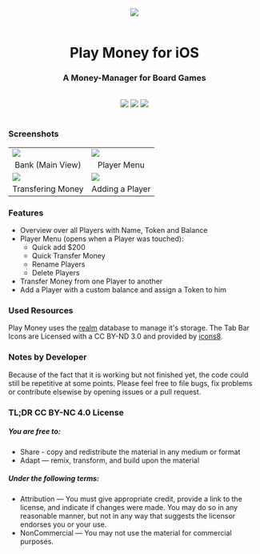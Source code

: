 <div align="center"><img src ="http://i.imgur.com/4PYP96i.png" /> <br> <br> <h1>Play Money for iOS </h1> <h3> A Money-Manager for Board Games </h3></div>
<br> 

<div align="center">

<img src="https://img.shields.io/badge/platform-iOS-brightgreen.svg">
<img src="https://img.shields.io/badge/deployment%20target-iOS%209-brightgreen.svg">
<img src="https://img.shields.io/badge/language-Swift%202-brightgreen.svg">

</div>

<br>


### Screenshots

<table align="center" border="0">

<tr>
<td> <img src="http://i.imgur.com/dQqZZRE.jpg"> </td>
<td> <img src="http://i.imgur.com/Gwm985R.jpg"> </td>
</tr>

<tr> <td align="center">Bank (Main View)</td> <td align="center">Player Menu</td> </tr>

<tr>
<td> <img src="http://i.imgur.com/nHkM7aL.jpg"> </td>
<td> <img src="http://i.imgur.com/wsN2SWF.jpg"> </td>
</tr>

<tr> <td align="center">Transfering Money</td> <td align="center">Adding a Player</td> </tr>


</table>

### Features

* Overview over all Players with Name, Token and Balance
* Player Menu (opens when a Player was touched):
  * Quick add $200
  * Quick Transfer Money
  * Rename Players
  * Delete Players
* Transfer Money from one Player to another
* Add a Player with a custom balance and assign a Token to him

### Used Resources

Play Money uses the [realm](https://realm.io) database to manage it's storage. The Tab Bar Icons are Licensed with a CC BY-ND 3.0 and provided by [icons8](http://icons8.com).

### Notes by Developer

Because of the fact that it is working but not finished yet, the code could still be repetitive at some points.
Please feel free to file bugs, fix problems or contribute elsewise by opening issues or a pull request.

### TL;DR CC BY-NC 4.0 License

##### You are free to:

- Share - copy and redistribute the material in any medium or format
- Adapt — remix, transform, and build upon the material

##### Under the following terms:

- Attribution — You must give appropriate credit, provide a link to the license, and indicate if changes were made. You may do so in any reasonable manner, but not in any way that suggests the licensor endorses you or your use.
- NonCommercial — You may not use the material for commercial purposes.

